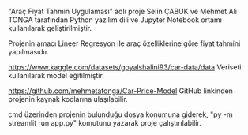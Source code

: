 "Araç Fiyat Tahmin Uygulaması" adlı proje Selin ÇABUK ve Mehmet Ali TONGA tarafından Python yazılım dili ve Jupyter Notebook ortamı kullanılarak geliştirilmiştir.

Projenin amacı Lineer Regresyon ile araç özelliklerine göre fiyat tahmini yapılmasıdır.

https://www.kaggle.com/datasets/goyalshalini93/car-data/data Veriseti kullanılarak model eğitilmiştir.

https://github.com/mehmetatonga/Car-Price-Model GitHub linkinden projenin kaynak kodlarına ulaşılabilir.

cmd üzerinden projenin bulunduğu dosya konumuna giderek, "py -m streamlit run app.py" komutunu yazarak proje çalıştırılabilir.
